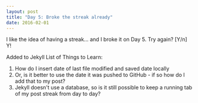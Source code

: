 ```yaml
---
layout: post
title: "Day 5: Broke the streak already"
date: 2016-02-01
---
```


I like the idea of having a streak... and I broke it on Day 5.  Try again? [Y/n] Y!

Added to Jekyll List of Things to Learn:
1. How do I insert date of last file modified and saved date locally
2. Or, is it better to use the date it was pushed to GitHub - if so how do I add that to my post?
3. Jekyll doesn't use a database, so is it still possible to keep a running tab of my post streak from day to day?
